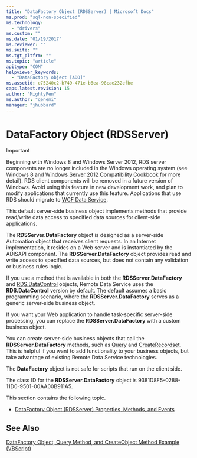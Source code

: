 ```yaml
---
title: "DataFactory Object (RDSServer) | Microsoft Docs"
ms.prod: "sql-non-specified"
ms.technology:
  - "drivers"
ms.custom: ""
ms.date: "01/19/2017"
ms.reviewer: ""
ms.suite: ""
ms.tgt_pltfrm: ""
ms.topic: "article"
apitype: "COM"
helpviewer_keywords: 
  - "DataFactory object [ADO]"
ms.assetid: e75240c2-b749-471e-b6ea-98cae232efbe
caps.latest.revision: 15
author: "MightyPen"
ms.author: "genemi"
manager: "jhubbard"
---
```

# DataFactory Object (RDSServer)
> [!IMPORTANT]
>  Beginning with Windows 8 and Windows Server 2012, RDS server components are no longer included in the Windows operating system (see Windows 8 and [Windows Server 2012 Compatibility Cookbook](https://www.microsoft.com/en-us/download/details.aspx?id=27416) for more detail). RDS client components will be removed in a future version of Windows. Avoid using this feature in new development work, and plan to modify applications that currently use this feature. Applications that use RDS should migrate to [WCF Data Service](http://go.microsoft.com/fwlink/?LinkId=199565).  
  
 This default server-side business object implements methods that provide read/write data access to specified data sources for client-side applications.  
  
 The **RDSServer.DataFactory** object is designed as a server-side Automation object that receives client requests. In an Internet implementation, it resides on a Web server and is instantiated by the ADISAPI component. The **RDSServer.DataFactory** object provides read and write access to specified data sources, but does not contain any validation or business rules logic.  
  
 If you use a method that is available in both the **RDSServer.DataFactory** and [RDS.DataControl](../../../ado/reference/rds-api/datacontrol-object-rds.md) objects, Remote Data Service uses the **RDS.DataControl** version by default. The default assumes a basic programming scenario, where the **RDSServer.DataFactory** serves as a generic server-side business object.  
  
 If you want your Web application to handle task-specific server-side processing, you can replace the **RDSServer.DataFactory** with a custom business object.  
  
 You can create server-side business objects that call the **RDSServer.DataFactory** methods, such as [Query](../../../ado/reference/rds-api/query-method-rds.md) and [CreateRecordset](../../../ado/reference/rds-api/createrecordset-method-rds.md). This is helpful if you want to add functionality to your business objects, but take advantage of existing Remote Data Service technologies.  
  
 The **DataFactory** object is not safe for scripts that run on the client side.  
  
 The class ID for the **RDSServer.DataFactory** object is 9381D8F5-0288-11D0-9501-00AA00B911A5.  
  
 This section contains the following topic.  
  
-   [DataFactory Object (RDSServer) Properties, Methods, and Events](../../../ado/reference/rds-api/datafactory-object-rdsserver-properties-methods-and-events.md)  
  
## See Also  
 [DataFactory Object, Query Method, and CreateObject Method Example (VBScript)](../../../ado/reference/rds-api/datafactory-object-query-method-and-createobject-method-example-vbscript.md)


